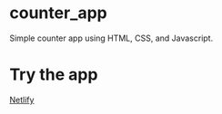 # counter_app

Simple counter app using HTML, CSS, and Javascript.

# Try the app
[Netlify](https://msdev-counter.netlify.app/)